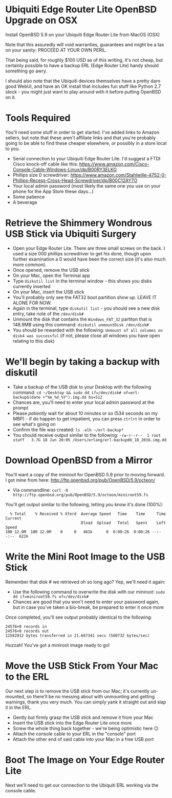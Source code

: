 # Ubiquiti Edge Router Lite OpenBSD Upgrade on OSX

Install OpenBSD 5.9 on your Ubiquiti Edge Router Lite from MacOS (OSX)

Note that this assuredly will void warranties, guarantees and might be a tax on your sanity: PROCEED AT YOUR OWN PERIL. 

That being said, for roughly $100 USD as of this writing, it's not cheap, but certainly possible to have a backup ERL (Edge Router Lite) handy should something go awry. 

I should also note that the Ubiquiti devices themselves have a pretty darn good WebUI, and have an OK install that includes fun stuff like Python 2.7 stock - you might just want to play around with it before putting OpenBSD on it. 

Tools Required
==============

You'll need some stuff in order to get started. I've added links to Amazon sellers, but note that these aren't affiliate links and that you're probably going to be able to find these cheaper elsewhere, or possibly in a store local to you.

* Serial connection to your Ubiquiti Edge Router Lite. I'd suggest a FTDI Cisco knock-off cable like this: https://www.amazon.com/Cisco-Console-Cable-Windows-Linux/dp/B00RY3ELKG 
* Phillips size 0 screwdriver: https://www.amazon.com/Stahlwille-4752-0-Phillips-Recess-Cross-Head-Screwdriver/dp/B00C12AY7O
* Your local admin password (most likely the same one you use on your phone for the App Store these days...)
* Some patience
* A beverage

Retrieve the Shimmery Wondrous USB Stick via Ubiquiti Surgery
=============================================================

* Open your Edge Router Lite. There are three small screws on the back. I used a size 000 phillips screwdriver to get his done, though upon further examination a 0 would have been the correct size (it's also much more common).
* Once opened, remove the USB stick
* On your Mac, open the Terminal app
* Type `diskutil list` in the terminal window - this shows you disks currently inserted
* On your Mac, insert the USB stick
* You'll probably only see the FAT32 boot partition show up. LEAVE IT ALONE FOR NOW. 
* Again in the terminal, type `diskutil list` - you should see a new disk entry, take note of the `/dev/disk#`
* Unmount the disk that contains the `Windows_FAT_32` partiton that is 148.9MB using this command: `diskutil unmountDisk /dev/disk#`
* You should be rewarded with the following: `Unmount of all volumes on disk4 was successful` (if not, please close all windows you have open relating to this disk)

We'll begin by taking a backup with diskutil
============================================

* Take a backup of the USB disk to your Desktop with the following command: `cd ~/Desktop && sudo dd if=/dev/disk# of=erl-backup$(date +"%m_%d_%Y").img.dd bs=512`
* Chances are, you'll need to enter your local admin password at the prompt
* Please *patiently* wait for about 10 minutes or so (534 seconds on my MBP) - if do happen to get impatient, you can press `ctrl+t` in order to see what's going on
* Confirm the file was created: `ls -alh ~/erl-backup*`
* You should receive output similar to the following: `-rw-r--r--  1 root  staff   3.7G 18 Jun 20:05 /Users/erlang/erl-backup06_18_2016.img.dd`

Download OpenBSD from a Mirror
==============================

You'll want a copy of the miniroot for OpenBSD 5.9 prior to moving forward. I got mine from here: 
http://ftp.openbsd.org/pub/OpenBSD/5.9/octeon/

* Via commandline: `curl -O http://ftp.openbsd.org/pub/OpenBSD/5.9/octeon/miniroot59.fs`

You'll get output similar to the following, letting you know it's done (100%):

```
  % Total    % Received % Xferd  Average Speed   Time    Time     Time  Current
                                 Dload  Upload   Total   Spent    Left  Speed
100 12.0M  100 12.0M    0     0   461k      0  0:00:26  0:00:26 --:--:--  622k
```

Write the Mini Root Image to the USB Stick
==========================================

Remember that disk # we retrieved oh so long ago? Yep, we'll need it again:

* Use the following command to overwrite the disk with our miniroot: `sudo dd if=miniroot59.fs of=/dev/disk#`
* Chances are good that you won't need to enter your password again, but in case you've taken a bio-break, be prepared to enter it once more

Once completed, you'll see output probably identical to the following:

```
24576+0 records in
24576+0 records out
12582912 bytes transferred in 21.667341 secs (580732 bytes/sec)
```

Huzzah! You've got a miniroot image ready to go!

Move the USB Stick From Your Mac to the ERL
===========================================

Our next step is to remove the USB stick from our Mac; it's currently un-mounted, so there'll be no messing about with unmounting and getting warnings, thank you very much. You can simply yank it straight out and slap it in the ERL. 

* Gently but firmly grasp the USB stick and remove it from your Mac
* Insert the USB stick into the Edge Router Lite once more
* Screw the whole thing back together - we're being optimistic here :smirk:
* Attach the console cable to your ERL in the "console" port
* Attach the other end of said cable into your Mac in a free USB port

Boot The Image on Your Edge Router Lite
=======================================
Next we'll need to get our connection to the Ubiquiti ERL working via the console cable. 


